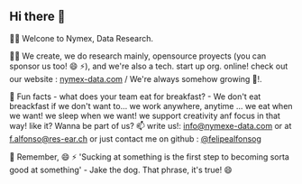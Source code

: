 ## Hi there 👋


🙋‍♀️ Welcone to Nymex, Data Research.

👩‍💻 We create, we do research mainly, opensource proyects (you can sponsor us too! 😄 ⚡), and we're also a tech. start up org. online! check out our website :  <a href="https://nymex-data.com" target="_blank">nymex-data.com</a> / We're always somehow growing 🐧!. 

🍿 Fun facts - what does your team eat for breakfast? - We don't eat breackfast if we don't want to... we work anywhere, anytime ... we eat when we want! we sleep when we want! we support creativity anf focus in that way! like it? Wanna be part of us? 📫 write us!: info@nymexe-data.com or at f.alfonso@res-ear.ch or just contact me on github :  <a href="https://github.com/felipealfonsog" target="_blank">@felipealfonsog</a>

🧙 Remember, 😄 ⚡ 'Sucking at something is the first step to becoming sorta good at something' - Jake the dog. That phrase, it's true! 😄


